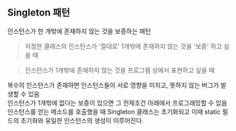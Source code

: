 ## Singleton 패턴

인스턴스가 한 개밖에 존재하지 않는 것을 보증하는 패턴</br>

> 지정한 클래스의 인스턴스가 '절대로' 1개밖에 존재하지 않는 것을 '보증' 하고 싶을 때

> 인스턴스가 1개밖에 존재하지 않는 것을 프로그램 상에서 표현하고 싶을 때

복수의 인스턴스가 존재하면 인스턴스들이 서로 영향을 미치고, 뜻하지 않는 버그가 발생할 수 있음</br>
인스턴스가 1개밖에 없다는 보증이 있으면 그 전제조건 아래에서 프로그래밍할 수 있음</br>
인스턴스를 얻는 메소드를 호출했을 때 Singleton 클래스는 초기화되고 이때 static 필드의 초기화와 유일한 인스턴스의 생성이 이루어진다.</br>
